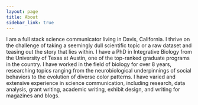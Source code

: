 ```yaml
---
layout: page
title: About
sidebar_link: true
---
```


<p class="message">
I am a full stack science communicator living in Davis, California. I thrive on the challenge of taking a seemingly dull scientific topic or a raw dataset and teasing out the story that lies within. I have a PhD in Integrative Biology from the University of Texas at Austin, one of the top-ranked graduate programs in the country. I have worked in the field of biology for over 8 years, researching topics ranging from the neurobiological underpinnings of social behaviors to the evolution of diverse color patterns. I have varied and extensive experience in science communication, including research, data analysis, grant writing, academic writing, exhibit design, and writing for magazines and blogs.
</p>

